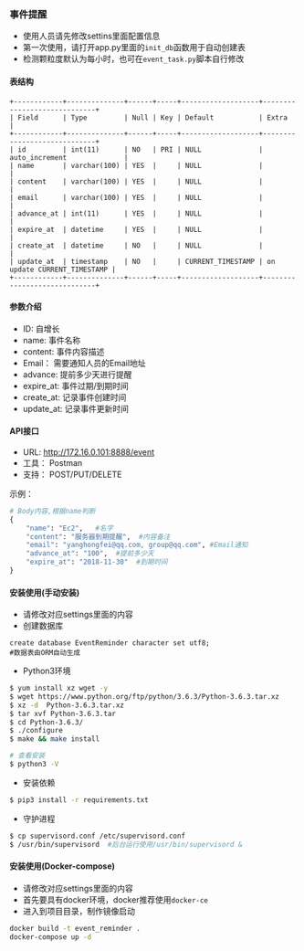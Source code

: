 ### 事件提醒
- 使用人员请先修改settins里面配置信息
- 第一次使用，请打开app.py里面的`init_db`函数用于自动创建表
- 检测颗粒度默认为每小时，也可在`event_task.py`脚本自行修改

#### 表结构
```mysql
+------------+--------------+------+-----+-------------------+-----------------------------+
| Field      | Type         | Null | Key | Default           | Extra                       |
+------------+--------------+------+-----+-------------------+-----------------------------+
| id         | int(11)      | NO   | PRI | NULL              | auto_increment              |
| name       | varchar(100) | YES  |     | NULL              |                             |
| content    | varchar(100) | YES  |     | NULL              |                             |
| email      | varchar(100) | YES  |     | NULL              |                             |
| advance_at | int(11)      | YES  |     | NULL              |                             |
| expire_at  | datetime     | YES  |     | NULL              |                             |
| create_at  | datetime     | NO   |     | NULL              |                             |
| update_at  | timestamp    | NO   |     | CURRENT_TIMESTAMP | on update CURRENT_TIMESTAMP |
+------------+--------------+------+-----+-------------------+-----------------------------+
```
#### 参数介绍
- ID: 自增长
- name: 事件名称
- content: 事件内容描述
- Email： 需要通知人员的Email地址
- advance: 提前多少天进行提醒
- expire_at: 事件过期/到期时间
- create_at: 记录事件创建时间
- update_at: 记录事件更新时间

#### API接口
- URL: http://172.16.0.101:8888/event
- 工具： Postman
- 支持： POST/PUT/DELETE

示例：
```python
# Body内容,根据name判断
{
    "name": "Ec2",   #名字
    "content": "服务器到期提醒",  #内容备注
    "email": "yanghongfei@qq.com, group@qq.com", #Email通知
    "advance_at": "100",  #提前多少天
    "expire_at": "2018-11-30"  #到期时间
}
```


#### 安装使用(手动安装)
- 请修改对应settings里面的内容
- 创建数据库
```mysql
create database EventReminder character set utf8;
#数据表由ORM自动生成
```
- Python3环境
```bash
$ yum install xz wget -y
$ wget https://www.python.org/ftp/python/3.6.3/Python-3.6.3.tar.xz
$ xz -d  Python-3.6.3.tar.xz
$ tar xvf Python-3.6.3.tar
$ cd Python-3.6.3/
$ ./configure
$ make && make install

# 查看安装
$ python3 -V
```

- 安装依赖
```bash
$ pip3 install -r requirements.txt
```
- 守护进程
```bash
$ cp supervisord.conf /etc/supervisord.conf
$ /usr/bin/supervisord  #后台运行使用/usr/bin/supervisord &

```


#### 安装使用(Docker-compose)
- 请修改对应settings里面的内容
- 首先要具有docker环境，docker推荐使用`docker-ce`
- 进入到项目目录，制作镜像启动
```bash
docker build -t event_reminder .
docker-compose up -d
```
